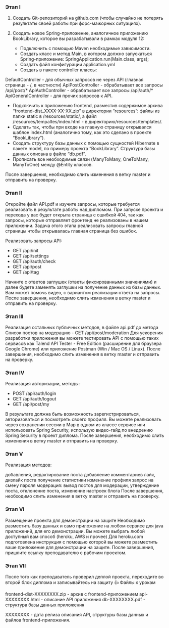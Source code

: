 ### Этап I

1. Создать Git-репозиторий на github.com (чтобы случайно не потерять результаты своей работы при форс-мажорных ситуациях).

2. Создать новое Spring-приложение, аналогичное приложению BookLibrary, которое вы разрабатывали в рамках модуля 12:

    - Подключить с помощью Maven необходимые зависимости.
    - Создать класс и метод Main, в котором должно запускаться Spring-приложение:
      SpringApplication.run(Main.class, args);
    - Создать файл конфигурации application.yml
    - Создать в пакете controller классы:

DefaultController - для обычных запросов не через API (главная страница - /, в частности)
ApiPostController - обрабатывает все запросы /api/post/*
ApiAuthController - обрабатывает все запросы /api/auth/*
ApiGeneralController - для прочих запросов к API.


- Подключить к приложению frontend, разместив содержимое архива “frontend-dist_XXXX-XX-XX.zip” в директории “resources”: файлы из папки static в /resources/static/, а файл /resources/tempaltes/index.html - в директорию/resources/templates/.
- Сделать так, чтобы при входе на главную страницу открывался шаблон index.html (аналогично тому, как это сделано в проекте “BookLibrary”).
- Создать структуру базы данных с помощью сущностей Hibernate в пакете model, по примеру проекта “BookLibrary”. Структура базы данных описана в файле “db.pdf”.
- Прописать все необходимые связи (ManyToMany, OneToMany, ManyToOne) между @Entity классов.

После завершения, необходимо слить изменения в ветку master и отправить на проверку.


### Этап II

Откройте файл API.pdf и изучите запросы, которые требуется реализовать в результате работы над дипломом.
При запуске проекта и перехода у вас будет открыта страница с ошибкой 404, так как запросы, которые отправляет фронтенд не реализованы в нашем приложении. Задача этого этапа реализовать запросы главной страницы чтобы открывалась главная страница без ошибок.

Реализовать запросы API:

- GET /api/init
- GET /api/settings
- GET /api/auth/check 
- GET /api/post
- GET /api/tag

Начните с ответов заглушек (ответы фиксированными значениями) и далее будете заменять заглушки на получение данных из базы данных.
Вам может помочь видео, с вариантом реализации ответа на запросы.
После завершения, необходимо слить изменения в ветку master и отправить на проверку.


### Этап III

Реализация остальных публичных методов, в файле api.pdf до метода
Список постов на модерацию - GET /api/post/moderation
Для ускорения разработки приложения вы можете тестировать API с помощью таких сервисов как Talend API Tester - Free Edition (расширение для браузера Google Chrome) или приложение Postman (Win / Mac OS / Linux).
После завершения, необходимо слить изменения в ветку master и отправить на проверку.

### Этап IV

Реализация авторизации, методы:

- POST /api/auth/login
- GET /api/auth/logout
- GET /api/post/my

В результате должна быть возможность зарегистрироваться, авторизоваться и посмотреть своего профиля.
Вы можете реализовать через сохранении сессии в Map в одном из классе сервисе или использовать Spring Security, использую видео-гайд по внедрению Spring Security в проект диплома.
После завершения, необходимо слить изменения в ветку master и отправить на проверку.

### Этап V

Реализация методов:

добавления, редактирование поста
добавление комментариев
лайк, дизлайк поста
получение статистики
изменение профиля
запрос на смену пароля
модерация: вывод постов для модерации, утверждение поста, отклонение поста, изменение настроек блога
После завершения, необходимо слить изменения в ветку master и отправить на проверку.

### Этап VI

Размещение проекта для демонстрации на защите
Необходимо разместить базу данных и само приложение на любом сервисе для java приложений, для его демонстрации.
Вы можете выбрать любой доступный вам способ (heroku, AWS и прочее)
Для heroku.com подготовлена инструкция с помощью которой вы можете разместить ваше приложение для демонстрации на защите.
После завершения, пришлите ссылку преподавателю с рабочим проектом.

### Этап VII

После того как преподаватель проверил деплой проекта, переходите во второй блок диплома и записывайтесь на защиту 👍
Файлы к урокам

frontend-dist-XXXXXXXX.zip - архив с frontend-приложением
api-XXXXXXXX.html - описание API приложения
db-XXXXXXXX.pdf - структура базы данных приложения


XXXXXXXX - дата релиза описания API, структуры базы данных и файлов frontend-приложения.

